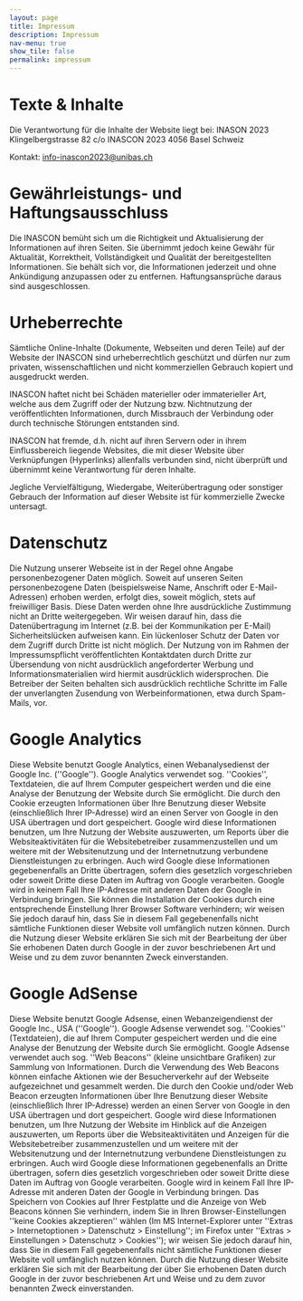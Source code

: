 ```yaml
---
layout: page
title: Impressum
description: Impressum
nav-menu: true
show_tile: false
permalink: impressum
---
```


<!-- Angaben gemäß § 5 TMG

INASCON 2023
Petersplatz 1
4051 Basel -->

<!-- Vertreten durch:
Jakob Blahusch

Kontakt:
Telefon: 089-2180-77190
E-Mail: j.blahusch@fkf.mpg.de

Verantwortlich für den Inhalt nach § 55 Abs. 2 RStV:
Jakob Blahusch
Butenandtstr. 5-13
81377 München -->

# Texte & Inhalte

Die Verantwortung für die Inhalte der Website liegt bei:
INASON 2023
Klingelbergstrasse 82 c/o INASCON 2023
4056 Basel
Schweiz

Kontakt: info-inascon2023@unibas.ch

# Gewährleistungs- und Haftungsausschluss
Die INASCON bemüht sich um die Richtigkeit und Aktualisierung der Informationen auf ihren Seiten. Sie übernimmt jedoch keine Gewähr für Aktualität, Korrektheit, Vollständigkeit und Qualität der bereitgestellten Informationen. Sie behält sich vor, die Informationen jederzeit und ohne Ankündigung anzupassen oder zu entfernen. Haftungsansprüche daraus sind ausgeschlossen.

# Urheberrechte
Sämtliche Online-Inhalte (Dokumente, Webseiten und deren Teile) auf der Website der INASCON sind urheberrechtlich geschützt und dürfen nur zum privaten, wissenschaftlichen und nicht kommerziellen Gebrauch kopiert und ausgedruckt werden.

INASCON haftet nicht bei Schäden materieller oder immaterieller Art, welche aus dem Zugriff oder der Nutzung bzw. Nichtnutzung der veröffentlichten Informationen, durch Missbrauch der Verbindung oder durch technische Störungen entstanden sind.

INASCON hat fremde, d.h. nicht auf ihren Servern oder in ihrem Einflussbereich liegende Websites, die mit dieser Website über Verknüpfungen (Hyperlinks) allenfalls verbunden sind, nicht überprüft und übernimmt keine Verantwortung für deren Inhalte.

Jegliche Vervielfältigung, Wiedergabe, Weiterübertragung oder sonstiger Gebrauch der Information auf dieser Website ist für kommerzielle Zwecke untersagt.


# Datenschutz

Die Nutzung unserer Webseite ist in der Regel ohne Angabe personenbezogener Daten möglich. Soweit auf unseren Seiten personenbezogene Daten (beispielsweise Name, Anschrift oder E-Mail-Adressen) erhoben werden, erfolgt dies, soweit möglich, stets auf freiwilliger Basis. Diese Daten werden ohne Ihre ausdrückliche Zustimmung nicht an Dritte weitergegeben.
Wir weisen darauf hin, dass die Datenübertragung im Internet (z.B. bei der Kommunikation per E-Mail) Sicherheitslücken aufweisen kann. Ein lückenloser Schutz der Daten vor dem Zugriff durch Dritte ist nicht möglich.
Der Nutzung von im Rahmen der Impressumspflicht veröffentlichten Kontaktdaten durch Dritte zur Übersendung von nicht ausdrücklich angeforderter Werbung und Informationsmaterialien wird hiermit ausdrücklich widersprochen. Die Betreiber der Seiten behalten sich ausdrücklich rechtliche Schritte im Falle der unverlangten Zusendung von Werbeinformationen, etwa durch Spam-Mails, vor.


# Google Analytics

Diese Website benutzt Google Analytics, einen Webanalysedienst der Google Inc. (''Google''). Google Analytics verwendet sog. ''Cookies'', Textdateien, die auf Ihrem Computer gespeichert werden und die eine Analyse der Benutzung der Website durch Sie ermöglicht. Die durch den Cookie erzeugten Informationen über Ihre Benutzung dieser Website (einschließlich Ihrer IP-Adresse) wird an einen Server von Google in den USA übertragen und dort gespeichert. Google wird diese Informationen benutzen, um Ihre Nutzung der Website auszuwerten, um Reports über die Websiteaktivitäten für die Websitebetreiber zusammenzustellen und um weitere mit der Websitenutzung und der Internetnutzung verbundene Dienstleistungen zu erbringen. Auch wird Google diese Informationen gegebenenfalls an Dritte übertragen, sofern dies gesetzlich vorgeschrieben oder soweit Dritte diese Daten im Auftrag von Google verarbeiten. Google wird in keinem Fall Ihre IP-Adresse mit anderen Daten der Google in Verbindung bringen. Sie können die Installation der Cookies durch eine entsprechende Einstellung Ihrer Browser Software verhindern; wir weisen Sie jedoch darauf hin, dass Sie in diesem Fall gegebenenfalls nicht sämtliche Funktionen dieser Website voll umfänglich nutzen können. Durch die Nutzung dieser Website erklären Sie sich mit der Bearbeitung der über Sie erhobenen Daten durch Google in der zuvor beschriebenen Art und Weise und zu dem zuvor benannten Zweck einverstanden.

# Google AdSense

Diese Website benutzt Google Adsense, einen Webanzeigendienst der Google Inc., USA (''Google''). Google Adsense verwendet sog. ''Cookies'' (Textdateien), die auf Ihrem Computer gespeichert werden und die eine Analyse der Benutzung der Website durch Sie ermöglicht. Google Adsense verwendet auch sog. ''Web Beacons'' (kleine unsichtbare Grafiken) zur Sammlung von Informationen. Durch die Verwendung des Web Beacons können einfache Aktionen wie der Besucherverkehr auf der Webseite aufgezeichnet und gesammelt werden. Die durch den Cookie und/oder Web Beacon erzeugten Informationen über Ihre Benutzung dieser Website (einschließlich Ihrer IP-Adresse) werden an einen Server von Google in den USA übertragen und dort gespeichert. Google wird diese Informationen benutzen, um Ihre Nutzung der Website im Hinblick auf die Anzeigen auszuwerten, um Reports über die Websiteaktivitäten und Anzeigen für die Websitebetreiber zusammenzustellen und um weitere mit der Websitenutzung und der Internetnutzung verbundene Dienstleistungen zu erbringen. Auch wird Google diese Informationen gegebenenfalls an Dritte übertragen, sofern dies gesetzlich vorgeschrieben oder soweit Dritte diese Daten im Auftrag von Google verarbeiten. Google wird in keinem Fall Ihre IP-Adresse mit anderen Daten der Google in Verbindung bringen. Das Speichern von Cookies auf Ihrer Festplatte und die Anzeige von Web Beacons können Sie verhindern, indem Sie in Ihren Browser-Einstellungen ''keine Cookies akzeptieren'' wählen (Im MS Internet-Explorer unter ''Extras > Internetoptionen > Datenschutz > Einstellung''; im Firefox unter ''Extras > Einstellungen > Datenschutz > Cookies''); wir weisen Sie jedoch darauf hin, dass Sie in diesem Fall gegebenenfalls nicht sämtliche Funktionen dieser Website voll umfänglich nutzen können. Durch die Nutzung dieser Website erklären Sie sich mit der Bearbeitung der über Sie erhobenen Daten durch Google in der zuvor beschriebenen Art und Weise und zu dem zuvor benannten Zweck einverstanden.
